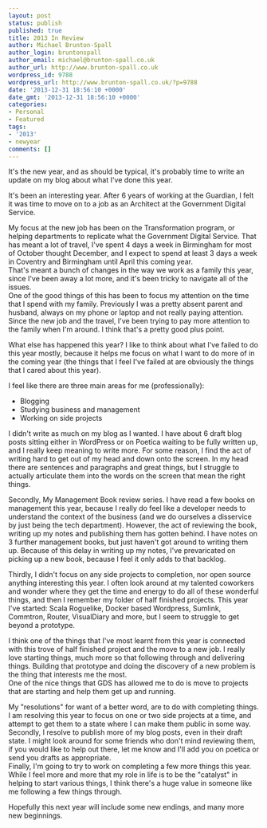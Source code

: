 ```yaml
---
layout: post
status: publish
published: true
title: 2013 In Review
author: Michael Brunton-Spall
author_login: bruntonspall
author_email: michael@brunton-spall.co.uk
author_url: http://www.brunton-spall.co.uk
wordpress_id: 9788
wordpress_url: http://www.brunton-spall.co.uk/?p=9788
date: '2013-12-31 18:56:10 +0000'
date_gmt: '2013-12-31 18:56:10 +0000'
categories:
- Personal
- Featured
tags:
- '2013'
- newyear
comments: []
---
```

<p>It's the new year, and as should be typical, it's probably time to write an update on my blog about what I've done this year.</p>
<p>It's been an interesting year. After 6 years of working at the Guardian, I felt it was time to move on to a job as an Architect at the Government Digital Service.</p>
<!--more-->
<p>My focus at the new job has been on the Transformation program, or helping departments to replicate what the Government Digital Service. That has meant a lot of travel, I've spent 4 days a week in Birmingham for most of October thought December, and I expect to spend at least 3 days a week in Coventry and Birmingham until April this coming year.<br />
That's meant a bunch of changes in the way we work as a family this year, since I've been away a lot more, and it's been tricky to navigate all of the issues.<br />
One of the good things of this has been to focus my attention on the time that I spend with my family. Previously I was a pretty absent parent and husband, always on my phone or laptop and not really paying attention. Since the new job and the travel, I've been trying to pay more attention to the family when I'm around. I think that's a pretty good plus point.</p>
<p>What else has happened this year? I like to think about what I've failed to do this year mostly, because it helps me focus on what I want to do more of in the coming year (the things that I feel I've failed at are obviously the things that I cared about this year).</p>
<p>I feel like there are three main areas for me (professionally):</p>
<ul>
<li>Blogging</li>
<li>Studying business and management</li>
<li>Working on side projects</li>
</ul>
<p>I didn't write as much on my blog as I wanted. I have about 6 draft blog posts sitting either in WordPress or on Poetica waiting to be fully written up, and I really keep meaning to write more. For some reason, I find the act of writing hard to get out of my head and down onto the screen. In my head there are sentences and paragraphs and great things, but I struggle to actually articulate them into the words on the screen that mean the right things.</p>
<p>Secondly, My Management Book review series. I have read a few books on management this year, because I really do feel like a developer needs to understand the context of the business (and we do ourselves a disservice by just being the tech department). However, the act of reviewing the book, writing up my notes and publishing them has gotten behind. I have notes on 3 further management books, but just haven't got around to writing them up. Because of this delay in writing up my notes, I've prevaricated on picking up a new book, because I feel it only adds to that backlog.</p>
<p>Thirdly, I didn't focus on any side projects to completion, nor open source anything interesting this year. I often look around at my talented coworkers and wonder where they get the time and energy to do all of these wonderful things, and then I remember my folder of half finished projects. This year I've started: Scala Roguelike, Docker based Wordpress, Sumlink, Commtron, Router, VisualDiary and more, but I seem to struggle to get beyond a prototype.</p>
<p>I think one of the things that I've most learnt from this year is connected with this trove of half finished project and the move to a new job. I really love starting things, much more so that following through and delivering things. Building that prototype and doing the discovery of a new problem is the thing that interests me the most.<br />
One of the nice things that GDS has allowed me to do is move to projects that are starting and help them get up and running.</p>
<p>My "resolutions" for want of a better word, are to do with completing things. I am resolving this year to focus on one or two side projects at a time, and attempt to get them to a state where I can make them public in some way.<br />
Secondly, I resolve to publish more of my blog posts, even in their draft state. I might look around for some friends who don't mind reviewing them, if you would like to help out there, let me know and I'll add you on poetica or send you drafts as appropriate.<br />
Finally, I'm going to try to work on completing a few more things this year. While I feel more and more that my role in life is to be the "catalyst" in helping to start various things, I think there's a huge value in someone like me following a few things through.</p>
<p>Hopefully this next year will include some new endings, and many more new beginnings.</p>
